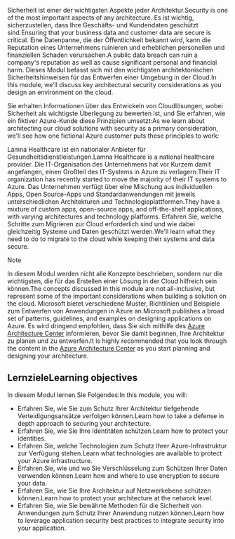 <span data-ttu-id="a1817-101">Sicherheit ist einer der wichtigsten Aspekte jeder Architektur.</span><span class="sxs-lookup"><span data-stu-id="a1817-101">Security is one of the most important aspects of any architecture.</span></span> <span data-ttu-id="a1817-102">Es ist wichtig, sicherzustellen, dass Ihre Geschäfts- und Kundendaten geschützt sind.</span><span class="sxs-lookup"><span data-stu-id="a1817-102">Ensuring that your business data and customer data are secure is critical.</span></span> <span data-ttu-id="a1817-103">Eine Datenpanne, die der Öffentlichkeit bekannt wird, kann die Reputation eines Unternehmens ruinieren und erheblichen personellen und finanziellen Schaden verursachen.</span><span class="sxs-lookup"><span data-stu-id="a1817-103">A public data breach can ruin a company's reputation as well as cause significant personal and financial harm.</span></span> <span data-ttu-id="a1817-104">Dieses Modul befasst sich mit den wichtigsten architektonischen Sicherheitshinweisen für das Entwerfen einer Umgebung in der Cloud.</span><span class="sxs-lookup"><span data-stu-id="a1817-104">In this module, we’ll discuss key architectural security considerations as you design an environment on the cloud.</span></span>

<span data-ttu-id="a1817-105">Sie erhalten Informationen über das Entwickeln von Cloudlösungen, wobei Sicherheit als wichtigste Überlegung zu bewerten ist, und Sie erfahren, wie ein fiktiver Azure-Kunde diese Prinzipien umsetzt:</span><span class="sxs-lookup"><span data-stu-id="a1817-105">As we learn about architecting our cloud solutions with security as a primary consideration, we'll see how one fictional Azure customer puts these principles to work:</span></span>

<span data-ttu-id="a1817-106">Lamna Healthcare ist ein nationaler Anbieter für Gesundheitsdienstleistungen.</span><span class="sxs-lookup"><span data-stu-id="a1817-106">Lamna Healthcare is a national healthcare provider.</span></span> <span data-ttu-id="a1817-107">Die IT-Organisation des Unternehmens hat vor Kurzem damit angefangen, einen Großteil des IT-Systems in Azure zu verlagern.</span><span class="sxs-lookup"><span data-stu-id="a1817-107">Their IT organization has recently started to move the majority of their IT systems to Azure.</span></span> <span data-ttu-id="a1817-108">Das Unternehmen verfügt über eine Mischung aus individuellen Apps, Open Source-Apps und Standardanwendungen mit jeweils unterschiedlichen Architekturen und Technologieplattformen.</span><span class="sxs-lookup"><span data-stu-id="a1817-108">They have a mixture of custom apps, open-source apps, and off-the-shelf applications, with varying architectures and technology platforms.</span></span> <span data-ttu-id="a1817-109">Erfahren Sie, welche Schritte zum Migrieren zur Cloud erforderlich sind und wie dabei gleichzeitig Systeme und Daten geschützt werden.</span><span class="sxs-lookup"><span data-stu-id="a1817-109">We'll learn what they need to do to migrate to the cloud while keeping their systems and data secure.</span></span>

> [!NOTE]
> <span data-ttu-id="a1817-110">In diesem Modul werden nicht alle Konzepte beschrieben, sondern nur die wichtigsten, die für das Erstellen einer Lösung in der Cloud hilfreich sein können.</span><span class="sxs-lookup"><span data-stu-id="a1817-110">The concepts discussed in this module are not all-inclusive, but represent some of the important considerations when building a solution on the cloud.</span></span> <span data-ttu-id="a1817-111">Microsoft bietet verschiedene Muster, Richtlinien und Beispiele zum Entwerfen von Anwendungen in Azure an.</span><span class="sxs-lookup"><span data-stu-id="a1817-111">Microsoft publishes a broad set of patterns, guidelines, and examples on designing applications on Azure.</span></span> <span data-ttu-id="a1817-112">Es wird dringend empfohlen, dass Sie sich mithilfe des [Azure Architecture Center](https://docs.microsoft.com/azure/architecture/) informieren, bevor Sie damit beginnen, Ihre Architektur zu planen und zu entwerfen.</span><span class="sxs-lookup"><span data-stu-id="a1817-112">It is highly recommended that you look through the content in the [Azure Architecture Center](https://docs.microsoft.com/azure/architecture/) as you start planning and designing your architecture.</span></span>

## <a name="learning-objectives"></a><span data-ttu-id="a1817-113">Lernziele</span><span class="sxs-lookup"><span data-stu-id="a1817-113">Learning objectives</span></span>

<span data-ttu-id="a1817-114">In diesem Modul lernen Sie Folgendes:</span><span class="sxs-lookup"><span data-stu-id="a1817-114">In this module, you will:</span></span>

- <span data-ttu-id="a1817-115">Erfahren Sie, wie Sie zum Schutz Ihrer Architektur tiefgehende Verteidigungsansätze verfolgen können.</span><span class="sxs-lookup"><span data-stu-id="a1817-115">Learn how to take a defense in depth approach to securing your architecture.</span></span>
- <span data-ttu-id="a1817-116">Erfahren Sie, wie Sie Ihre Identitäten schützen.</span><span class="sxs-lookup"><span data-stu-id="a1817-116">Learn how to protect your identities.</span></span>
- <span data-ttu-id="a1817-117">Erfahren Sie, welche Technologien zum Schutz Ihrer Azure-Infrastruktur zur Verfügung stehen.</span><span class="sxs-lookup"><span data-stu-id="a1817-117">Learn what technologies are available to protect your Azure infrastructure.</span></span>
- <span data-ttu-id="a1817-118">Erfahren Sie, wie und wo Sie Verschlüsselung zum Schützen Ihrer Daten verwenden können.</span><span class="sxs-lookup"><span data-stu-id="a1817-118">Learn how and where to use encryption to secure your data.</span></span>
- <span data-ttu-id="a1817-119">Erfahren Sie, wie Sie Ihre Architektur auf Netzwerkebene schützen können.</span><span class="sxs-lookup"><span data-stu-id="a1817-119">Learn how to protect your architecture at the network level.</span></span>
- <span data-ttu-id="a1817-120">Erfahren Sie, wie Sie bewährte Methoden für die Sicherheit von Anwendungen zum Schutz Ihrer Anwendung nutzen können.</span><span class="sxs-lookup"><span data-stu-id="a1817-120">Learn how to leverage application security best practices to integrate security into your application.</span></span>